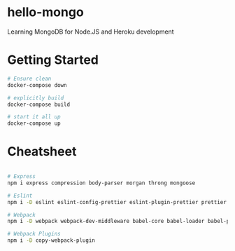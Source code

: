 # hello-mongo
Learning MongoDB for Node.JS and Heroku development

# Getting Started

```bash
# Ensure clean
docker-compose down

# explicitly build
docker-compose build

# start it all up
docker-compose up
```

# Cheatsheet

```bash

# Express
npm i express compression body-parser morgan throng mongoose

# Eslint
npm i -D eslint eslint-config-prettier eslint-plugin-prettier prettier @neozenith/eslint-config

# Webpack
npm i -D webpack webpack-dev-middleware babel-core babel-loader babel-preset-env

# Webpack Plugins
npm i -D copy-webpack-plugin

```
